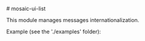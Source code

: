 # mosaic-ui-list

This module manages messages internationalization.
 
Example (see the './examples' folder):
```JavaScript

```